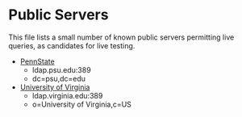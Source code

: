 Public Servers
==============
This file lists a small number of known public servers permitting live queries, as candidates for live testing.


* [PennState](http://identity.psu.edu/services/directory-services/ldap-enterprise-directory-service/ldap-client-configuration/)
  * ldap.psu.edu:389
  * dc=psu,dc=edu
* [University of Virginia](http://its.virginia.edu/network/publicldap.html)
  * ldap.virginia.edu:389
  * o=University of Virginia,c=US


